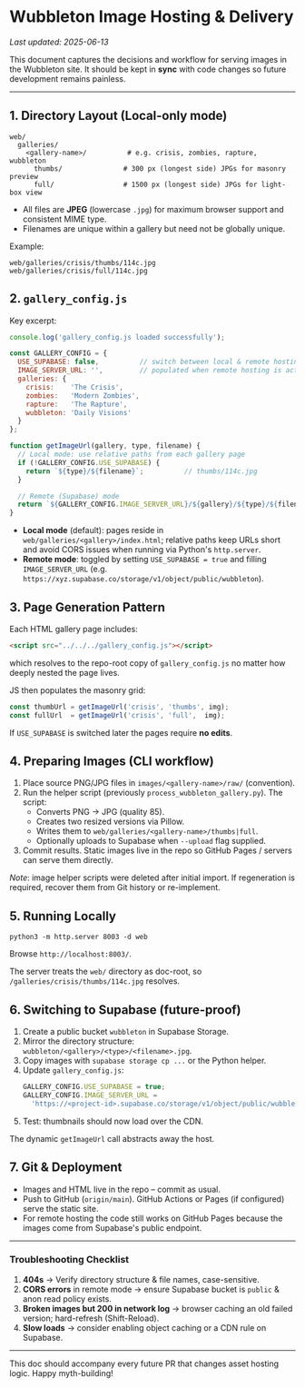 # Wubbleton Image Hosting & Delivery

_Last updated: 2025-06-13_

This document captures the decisions and workflow for serving images in the Wubbleton site. It should be kept in **sync** with code changes so future development remains painless.

---

## 1. Directory Layout (Local-only mode)

```
web/
  galleries/
    <gallery-name>/          # e.g. crisis, zombies, rapture, wubbleton
      thumbs/               # 300 px (longest side) JPGs for masonry preview
      full/                 # 1500 px (longest side) JPGs for light-box view
```

* All files are **JPEG** (lowercase `.jpg`) for maximum browser support and consistent MIME type.
* Filenames are unique within a gallery but need not be globally unique.

Example:
```
web/galleries/crisis/thumbs/114c.jpg
web/galleries/crisis/full/114c.jpg
```

## 2. `gallery_config.js`

Key excerpt:
```js
console.log('gallery_config.js loaded successfully');

const GALLERY_CONFIG = {
  USE_SUPABASE: false,          // switch between local & remote hosting
  IMAGE_SERVER_URL: '',         // populated when remote hosting is active
  galleries: {
    crisis:    'The Crisis',
    zombies:   'Modern Zombies',
    rapture:   'The Rapture',
    wubbleton: 'Daily Visions'
  }
};

function getImageUrl(gallery, type, filename) {
  // Local mode: use relative paths from each gallery page
  if (!GALLERY_CONFIG.USE_SUPABASE) {
    return `${type}/${filename}`;          // thumbs/114c.jpg
  }

  // Remote (Supabase) mode
  return `${GALLERY_CONFIG.IMAGE_SERVER_URL}/${gallery}/${type}/${filename}`;
}
```

* **Local mode** (default): pages reside in `web/galleries/<gallery>/index.html`; relative paths keep URLs short and avoid CORS issues when running via Python's `http.server`.
* **Remote mode**: toggled by setting `USE_SUPABASE = true` and filling `IMAGE_SERVER_URL` (e.g. `https://xyz.supabase.co/storage/v1/object/public/wubbleton`).

## 3. Page Generation Pattern

Each HTML gallery page includes:
```html
<script src="../../../gallery_config.js"></script>
```
which resolves to the repo-root copy of `gallery_config.js` no matter how deeply nested the page lives.

JS then populates the masonry grid:
```js
const thumbUrl = getImageUrl('crisis', 'thumbs', img);
const fullUrl  = getImageUrl('crisis', 'full',  img);
```
If `USE_SUPABASE` is switched later the pages require **no edits**.

## 4. Preparing Images (CLI workflow)

1. Place source PNG/JPG files in `images/<gallery-name>/raw/` (convention).
2. Run the helper script (previously `process_wubbleton_gallery.py`).  The script:
   * Converts PNG → JPG (quality 85).
   * Creates two resized versions via Pillow.
   * Writes them to `web/galleries/<gallery-name>/thumbs|full`.
   * Optionally uploads to Supabase when `--upload` flag supplied.
3. Commit results.  Static images live in the repo so GitHub Pages / servers can serve them directly.

_Note_: image helper scripts were deleted after initial import.  If regeneration is required, recover them from Git history or re-implement.

## 5. Running Locally

```
python3 -m http.server 8003 -d web
```
Browse `http://localhost:8003/`.

The server treats the `web/` directory as doc-root, so `/galleries/crisis/thumbs/114c.jpg` resolves.

## 6. Switching to Supabase (future-proof)

1. Create a public bucket `wubbleton` in Supabase Storage.
2. Mirror the directory structure:
   `wubbleton/<gallery>/<type>/<filename>.jpg`.
3. Copy images with `supabase storage cp ...` or the Python helper.
4. Update `gallery_config.js`:
   ```js
   GALLERY_CONFIG.USE_SUPABASE = true;
   GALLERY_CONFIG.IMAGE_SERVER_URL =
     'https://<project-id>.supabase.co/storage/v1/object/public/wubbleton';
   ```
5. Test: thumbnails should now load over the CDN.

The dynamic `getImageUrl` call abstracts away the host.

## 7. Git & Deployment

* Images and HTML live in the repo – commit as usual.
* Push to GitHub (`origin/main`).  GitHub Actions or Pages (if configured) serve the static site.
* For remote hosting the code still works on GitHub Pages because the images come from Supabase's public endpoint.

---

### Troubleshooting Checklist

1. **404s** → Verify directory structure & file names, case-sensitive.
2. **CORS errors** in remote mode → ensure Supabase bucket is `public` & anon read policy exists.
3. **Broken images but 200 in network log** → browser caching an old failed version; hard-refresh (Shift-Reload).
4. **Slow loads** → consider enabling object caching or a CDN rule on Supabase.

---

This doc should accompany every future PR that changes asset hosting logic.  Happy myth-building! 